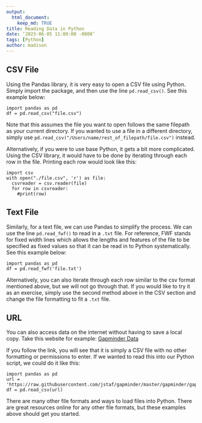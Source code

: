 ```yaml
---
output:
  html_document:
    keep_md: TRUE
title: Reading Data in Python
date: ‘2023-06-05 11:00:00 -0800’
tags: [Python]
author: madison
---
```




## CSV File

Using the Pandas library, it is very easy to open a CSV file using Python. Simply import the package, and then use the line `pd.read_csv()`. See this example below:

```{python}
import pandas as pd
df = pd.read_csv("file.csv")
```


Note that this assumes the file you want to open follows the same filepath as your current directory. If you wanted to use a file in a different directory, simply use `pd.read_csv("/Users/name/rest_of_filepath/file.csv")` instead.

Alternatively, if you were to use base Python, it gets a bit more complicated. Using the CSV library, it would have to be done by iterating through each row in the file. Printing each row would look like this:

```{python}
import csv
with open("./file.csv", 'r') as file:
  csvreader = csv.reader(file)
  for row in csvreader:
    #print(row)
```

## Text File

Similarly, for a text file, we can use Pandas to simplify the process. We can use the line `pd.read_fwf()` to read in a `.txt` file. For reference, FWF stands for fixed width lines which allows the lengths and features of the file to be specified as fixed values so that it can be read in to Python systematically. See this example below:

```{python}
import pandas as pd
df = pd.read_fwf('file.txt')
```


Alternatively, you can also iterate through each row similar to the csv format mentioned above, but we will not go through that. If you would like to try it as an exercise, simply use the second method above in the CSV section and change the file formatting to fit a `.txt` file.

## URL

You can also access data on the internet without having to save a local copy. Take this website for example: [Gapminder Data](https://raw.githubusercontent.com/jstaf/gapminder/master/gapminder/gapminder.csv)

If you follow the link, you will see that it is simply a CSV file with no other formatting or permissions to enter. If we wanted to read this into our Python script, we could do it like this:

```{python}
import pandas as pd
url = 'https://raw.githubusercontent.com/jstaf/gapminder/master/gapminder/gapminder.csv'
df = pd.read_csv(url)
```


There are many other file formats and ways to load files into Python. There are great resources online for any other file formats, but these examples above should get you started.